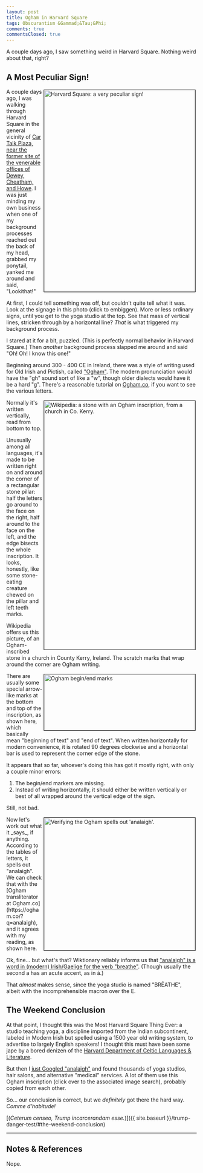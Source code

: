 ```yaml
---
layout: post
title: Ogham in Harvard Square
tags: Obscurantism &Gammad;&Tau;&Phi;
comments: true
commentsClosed: true
---
```


A couple days ago, I saw something weird in Harvard Square.  Nothing weird about that, right?  


## A Most Peculiar Sign!  

<a href="{{ site.baseurl }}/images/2024-10-05-ogham-harvard-square.jpg"><img src="{{ site.baseurl }}/images/2024-10-05-ogham-harvard-square-thumb.jpg" width="400" height="533" alt="Harvard Square: a very peculiar sign!" title="Harvard Square: a very peculiar sign!" style="float: right; margin: 3px 3px 3px 3px; border: 1px solid #000000;"></a>
A couple days ago, I was walking through Harvard Square in the general vicinity of
[Car Talk Plaza, near the former site of the venerable offices of Dewey, Cheatham, and Howe](https://www.atlasobscura.com/places/thomas-magliozzi-plaque).
I was just minding my own business when one of my background processes reached out the
back of my head, grabbed my ponytail, yanked me around and said, "Lookithat!"  

At first, I could tell something was off, but couldn't quite tell what it was.  Look at
the signage in this photo (click to embiggen).  More or less ordinary signs, until you get
to the yoga studio at the top.  See that mass of vertical lines, stricken through by a
horizontal line?  _That_ is what triggered my background process.  

I stared at it for a bit, puzzled.  (This is perfectly normal behavior in Harvard Square.)
Then _another_ background process slapped me around and said "Oh!  Oh!  I know this one!"  

Beginning around 300 - 400 CE in Ireland, there was a style of writing used for Old Irish
and Pictish, called ["Ogham"](https://en.wikipedia.org/wiki/Ogham).  The modern
pronunciation would have the "gh" sound sort of like a "w", though older dialects would
have it be a hard "g".  There's a reasonable tutorial on
[Ogham.co](https://ogham.co/ogham-alphabet/), if you want to see the various letters.  

<a href="{{ site.baseurl }}/images/2024-10-05-ogham-harvard-square-Ogham_Stone_Rathass_Church_Tralee_Kerry.jpg"><img src="{{ site.baseurl }}/images/2024-10-05-ogham-harvard-square-Ogham_Stone_Rathass_Church_Tralee_Kerry-thumb.jpg" width="400" height="657" alt="Wikipedia: a stone with an Ogham inscription, from a church in Co. Kerry." title="Wikipedia: a stone with an Ogham inscription, from a church in Co. Kerry." style="float: right; margin: 3px 3px 3px 3px; border: 1px solid #000000;"></a>
Normally it's written vertically, read from bottom to top.  

Unusually among all languages, it's made to be written right on and around the corner of a
rectangular stone pillar: half the letters go around to the face on the right, half around
to the face on the left, and the edge bisects the whole inscription.  It looks, honestly,
like some stone-eating creature chewed on the pillar and left teeth marks.  

Wikipedia offers us this picture, of an Ogham-inscribed stone in a church in County Kerry,
Ireland.  The scratch marks that wrap around the corner are Ogham writing.  

<img src="{{ site.baseurl }}/images/2024-10-05-ogham-harvard-square-begin-end.jpg" width="400" height="148" alt="Ogham begin/end marks" title="Ogham begin/end marks" style="float: right; margin: 3px 3px 3px 3px; border: 1px solid #000000;">
There are usually some special arrow-like marks at the bottom and top of the inscription, as shown
here, which basically mean "beginning of text" and "end of text". When written
horizontally for modern convenience, it is rotated 90 degrees clockwise and a horizontal
bar is used to represent the corner edge of the stone.  

It appears that so far, whoever's doing this has got it mostly right, with only a couple
minor errors:  
1. The begin/end markers are missing.  
2. Instead of writing horizontally, it should either be written vertically or best of all
   wrapped around the vertical edge of the sign.  

Still, not bad.  

<img src="{{ site.baseurl }}/images/2024-10-05-ogham-harvard-square-analaigh.jpg" width="400" height="350" alt="Verifying the Ogham spells out 'analaigh'." title="Verifying the Ogham spells out 'analaigh'." style="float: right; margin: 3px 3px 3px 3px; border: 1px solid #000000;">
Now let's work out what it _says_, if anything.  According to the tables of letters, it
spells out "analaigh".  We can check that with the
[Ogham transliterator at Ogham.co](https://ogham.co/?q=analaigh), and it agrees with my
reading, as shown here.  

Ok, fine&hellip; but what's that?  Wiktionary reliably informs us that
["analaigh" is a word in (modern) Irish/Gaelige for the verb "breathe"](https://en.wiktionary.org/wiki/an%C3%A1laigh).
(Though usually the second a has an acute accent, as in &aacute;.)  

That _almost_ makes sense, since the yoga studio is named "BR&Emacr;ATHE", albeit with
the incomprehensible macron over the E.  


## The Weekend Conclusion  

At that point, I thought this was the Most Harvard Square Thing Ever: a studio teaching
yoga, a discipline imported from the Indian subcontinent, labeled in Modern Irish but
spelled using a 1500 year old writing system, to advertise to largely English
speakers!  I thought this must have been some jape by a bored denizen of the
[Harvard Department of Celtic Languages &amp; Literature](https://celtic.fas.harvard.edu/).  

But then I [just Googled "analaigh"](https://www.google.com/search?q=analaigh) and found
thousands of yoga studios, hair salons, and alternative "medical" services.  A lot of
them use this Ogham inscription (click over to the associated image search), probably
copied from each other.  

So&hellip; our conclusion is correct, but we _definitely_ got there the hard way.
_Comme d'habitude!_  

[(_Ceterum censeo, Trump incarcerandam esse._)]({{ site.baseurl }}/trump-danger-test/#the-weekend-conclusion)  

---

## Notes &amp; References  

<!--
<sup id="fn1a">[[1]](#fn1)</sup>

<a id="fn1">1</a>: ***, ["***"](***), *** DOI: [***](***). [↩](#fn1a)  

<a href="{{ site.baseurl }}/images/***">
  <img src="{{ site.baseurl }}/images/***" width="400" height="***" alt="***" title="***" style="float: right; margin: 3px 3px 3px 3px; border: 1px solid #000000;">
</a>

<a href="***">
  <img src="{{ site.baseurl }}/images/***" width="550" height="***" alt="***" title="***" style="margin: 3px 3px 3px 3px; border: 1px solid #000000;">
</a>

<iframe width="400" height="224" src="***" allow="accelerometer; encrypted-media; gyroscope; picture-in-picture" allowfullscreen style="float: right; margin: 3px 3px 3px 3px; border: 1px solid #000000;"></iframe>
-->

Nope.  
